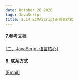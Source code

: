 ```yaml
---
date: October 28 2020
tags: JavaScript
title: 2.14 ECMAScript正则表达式
---
```




#### 7.参考文档

[[二、JavaScript 语言核心]](https://web-dolphin.github.io/2020/10/28/JavaScript/Tutorial/%E4%BA%8C%E3%80%81JavaScript%20%E8%AF%AD%E8%A8%80%E6%A0%B8%E5%BF%83/)

#### 8. 联系方式

[[Email]](yuanmin8888@outlook.com)
